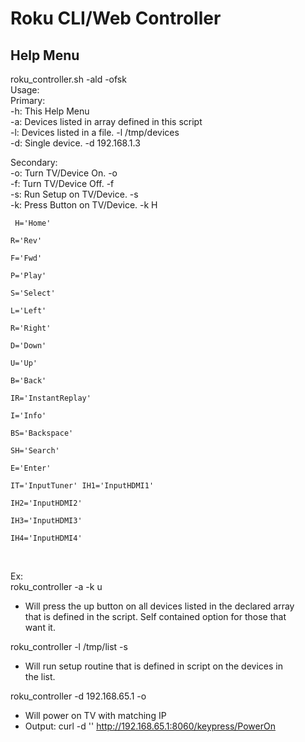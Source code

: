 # Roku CLI/Web Controller

## Help Menu  
roku_controller.sh -ald -ofsk  
Usage:  
  Primary:  
  -h: This Help Menu  
  -a: Devices listed in array defined in this script  
  -l: Devices listed in a file. -l /tmp/devices  
  -d: Single device. -d 192.168.1.3  
  
  Secondary:  
  -o: Turn TV/Device On. -o  
  -f: Turn TV/Device Off. -f  
  -s: Run Setup on TV/Device. -s  
  -k: Press Button on TV/Device. -k H  
          <pre><code>
          H='Home'  
          R='Rev'  
          F='Fwd'  
          P='Play'  
          S='Select'  
          L='Left'  
          R='Right'  
          D='Down'  
          U='Up'  
          B='Back'  
          IR='InstantReplay'  
          I='Info'  
          BS='Backspace'  
          SH='Search'  
          E='Enter'  
          IT='InputTuner'
          IH1='InputHDMI1'  
          IH2='InputHDMI2'  
          IH3='InputHDMI3'  
          IH4='InputHDMI4'  
          </code></pre>  
Ex:  
roku_controller -a -k u  
 - Will press the up button on all devices listed in the declared array  
   that is defined in the script. Self contained option for those that  
   want it.  

roku_controller -l /tmp/list -s  
 - Will run setup routine that is defined in script on the devices in  
   the list.  

roku_controller -d 192.168.65.1 -o  
 - Will power on TV with matching IP  
 - Output: curl -d '' http://192.168.65.1:8060/keypress/PowerOn  
